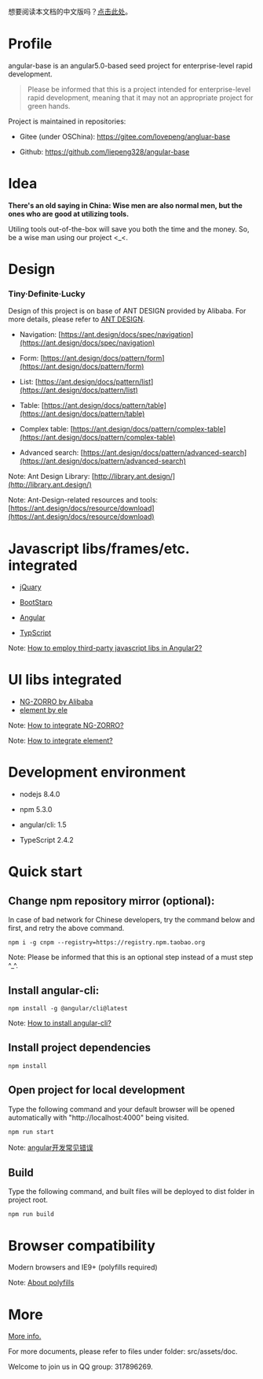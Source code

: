 想要阅读本文档的中文版吗？[点击此处](./README.md)。

# Profile
angular-base is an angular5.0-based seed project for enterprise-level rapid development.
> Please be informed that this is a project intended for enterprise-level rapid development, meaning that it may not an appropriate project for green hands.  

Project is maintained in repositories:

- Gitee (under OSChina): https://gitee.com/lovepeng/angluar-base

- Github: https://github.com/liepeng328/angular-base


# Idea

**There's an old saying in China: Wise men are also normal men, but the ones who are good at utilizing tools.**

Utiling tools out-of-the-box will save you both the time and the money. So, be a wise man using our project <_<.

# Design

### Tiny·Definite·Lucky

Design of this project is on base of ANT DESIGN provided by Alibaba. For more details, please refer to [ANT DESIGN](https://ant.design/docs/spec/introduce).

- Navigation: [https://ant.design/docs/spec/navigation](https://ant.design/docs/spec/navigation)

- Form: [https://ant.design/docs/pattern/form](https://ant.design/docs/pattern/form)

- List: [https://ant.design/docs/pattern/list](https://ant.design/docs/pattern/list)

- Table: [https://ant.design/docs/pattern/table](https://ant.design/docs/pattern/table)

- Complex table: [https://ant.design/docs/pattern/complex-table](https://ant.design/docs/pattern/complex-table)

- Advanced search: [https://ant.design/docs/pattern/advanced-search](https://ant.design/docs/pattern/advanced-search)

Note: Ant Design Library: [http://library.ant.design/](http://library.ant.design/)

Note: Ant-Design-related resources and tools: [https://ant.design/docs/resource/download](https://ant.design/docs/resource/download)


# Javascript libs/frames/etc. integrated

- [jQuary](https://jquery.com/)

- [BootStarp](http://www.bootcss.com/)

- [Angular](https://angular.cn/)

- [TypScript](https://www.tslang.cn/)

Note: [How to employ third-party javascript libs in Angular2?]((http://www.jianshu.com/p/02a3ced24366))


# UI libs integrated

- [NG-ZORRO by Alibaba](https://ng.ant.design/#/docs/angular/introduce)
- [element by ele](https://element-angular.faas.ele.me/guide/install)

Note: [How to integrate NG-ZORRO?](https://ng.ant.design/#/docs/angular/getting-started)

Note: [How to integrate element?](https://element-angular.faas.ele.me/guide/install)


# Development environment

- nodejs 8.4.0

- npm 5.3.0

- angular/cli: 1.5

- TypeScript 2.4.2


# Quick start

## Change npm repository mirror (optional):

In case of bad network for Chinese developers, try the command below and first, and retry the above command.
```
npm i -g cnpm --registry=https://registry.npm.taobao.org
```

Note: Please be informed that this is an optional step instead of a must step ^_^.

## Install angular-cli:

```
npm install -g @angular/cli@latest
```

Note: [How to install angular-cli?](https://github.com/angular/angular-cli)


## Install project dependencies

```
npm install
```


## Open project for local development

Type the following command and your default browser will be opened automatically with "http://localhost:4000" being visited.
```
npm run start
```

Note: [angular开发常见错误](src/assets/doc/error.md)


## Build

Type the following command, and built files will be deployed to dist folder in project root.
```
npm run build
```


# Browser compatibility

Modern browsers and IE9+ (polyfills required)

Note: [About polyfills](src/assets/doc/polyfills.md)

# More

[More info.](src/assets/doc/index.md)

For more documents, please refer to files under folder: src/assets/doc.

Welcome to join us in QQ group: 317896269.

